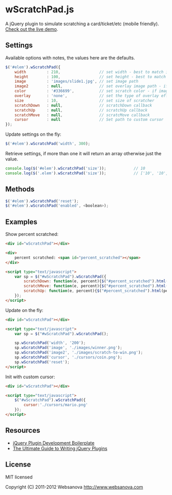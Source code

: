 # wScratchPad.js

A jQuery plugin to simulate scratching a card/ticket/etc (mobile friendly). [Check out the live demo](http://www.websanova.com/plugins/scratchpad/html5).


## Settings

Available options with notes, the values here are the defaults.

```javascript
$('#elem').wScratchPad({
    width         : 210,                 // set width - best to match image width
    height        : 100,                 // set height - best to match image height
    image         : 'images/slide1.jpg', // set image path
    image2        : null,                // set overlay image path - if set color is not used
    color         : '#336699',           // set scratch color - if image2 is not set uses color
    overlay       : 'none',              // set the type of overlay effect 'none', 'lighter' - only used with color
    size          : 10,                  // set size of scratcher
    scratchDown   : null,                // scratchDown callback
    scratchUp     : null,                // scratchUp callback
    scratchMove   : null,                // scratcMove callback
    cursor        : null                 // Set path to custom cursor
});
```

Update settings on the fly:

```javascript
$('#elem').wScratchPad('width', 300);
```

Retrieve settings, if more than one it will return an array otherwise just the value.

```javascript
console.log($('#elem').wScratchPad('size'));            // 10
console.log($('.elem').wScratchPad('size'));            // ['10', '10', '10']
```

## Methods

```javascript
$('#elem').wScratchPad('reset');
$('#elem').wScratchPad('enabled', <boolean>);
```

## Examples

Show percent scratched:

```html
<div id="wScratchPad"></div>

<div>
    percent scratched: <span id="percent_scratched"></span>
</div>

<script type="text/javascript">
    var sp = $("#wScratchPad").wScratchPad({
        scratchDown: function(e, percent){$("#percent_scratched").html(percent)},
        scratchMove: function(e, percent){$("#percent_scratched").html(percent)},
        scratchUp: function(e, percent){$("#percent_scratched").html(percent)}
    });
</script>
```

Update on the fly:

```html
<div id="wScratchPad"></div>

<script type="text/javascript">
    var sp = $("#wScratchPad").wScratchPad();

    sp.wScratchPad('width', '200');
    sp.wScratchPad('image', './images/winner.png');
    sp.wScratchPad('image2', './images/scratch-to-win.png');
    sp.wScratchPad('cursor', './cursors/coin.png');
    sp.wScratchPad('reset');
</script>
```

Init with custom cursor:

```html
<div id="wScratchPad"></div>

<script type="text/javascript">
    $("#wScratchPad").wScratchPad({
        cursor:'./cursors/mario.png'
    });
</script>
```


## Resources

* [jQuery Plugin Development Boilerplate](http://www.websanova.com/tutorials/jquery/jquery-plugin-development-boilerplate)
* [The Ultimate Guide to Writing jQuery Plugins](http://www.websanova.com/tutorials/jquery/the-ultimate-guide-to-writing-jquery-plugins)


## License

MIT licensed

Copyright (C) 2011-2012 Websanova http://www.websanova.com